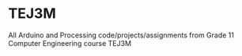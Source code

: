 # TEJ3M
All Arduino and Processing code/projects/assignments from Grade 11 Computer Engineering course TEJ3M
